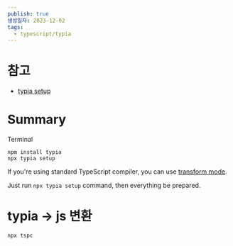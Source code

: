 ```yaml
---
publish: true
생성일자: 2023-12-02
tags:
  - typescript/typia
---
```


# 참고
- [typia setup](https://typia.io/docs/setup/)


# Summary[](https://typia.io/docs/setup/#summary)

Terminal

```shell
npm install typia
npx typia setup
```

If you're using standard TypeScript compiler, you can use [transform mode](https://typia.io/docs/setup/#transformation).

Just run `npx typia setup` command, then everything be prepared.


# typia -> js 변환

```shell
npx tspc
```